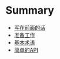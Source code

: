 # Summary

* [写在前面的话](README.md)
* [准备工作](chapter1.md)
* [基本术语](ji-ben-zhu-yu.md)
* [简单的API](jian-dan-de-api.md)

